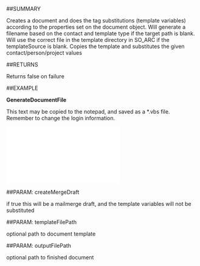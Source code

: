 
##SUMMARY

Creates a document and does the tag substitutions (template variables) according to the properties set on the document object. Will generate a filename based on the contact and template type if the target path is blank. Will use the correct file in the template directory in SO_ARC if the templateSource is blank. Copies the template and substitutes the given contact/person/project values


##RETURNS

Returns false on failure


##EXAMPLE

**GenerateDocumentFile**

This text may be copied to the notepad, and saved as a *.vbs file. Remember to change the login information.

![](..\..\Examples\vbs\SODocument.GenerateDocumentFile.vbs.txt)


##PARAM: createMergeDraft

if true this will be a mailmerge draft, and the template variables will not be substituted


##PARAM: templateFilePath

optional path to document template


##PARAM: outputFilePath

optional path to finished document

